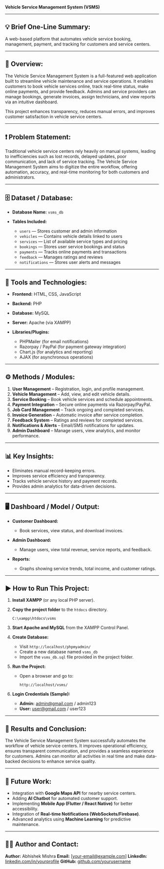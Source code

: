 **Vehicle Service Management System (VSMS)**

---

## 💡 **Brief One-Line Summary:**

A web-based platform that automates vehicle service booking, management, payment, and tracking for customers and service centers.

---

## 📘 **Overview:**

The Vehicle Service Management System is a full-featured web application built to streamline vehicle maintenance and service operations. It enables customers to book vehicle services online, track real-time status, make online payments, and provide feedback. Admins and service providers can manage bookings, generate invoices, assign technicians, and view reports via an intuitive dashboard.

This project enhances transparency, reduces manual errors, and improves customer satisfaction in vehicle service centers.

---

## ❗ **Problem Statement:**

Traditional vehicle service centers rely heavily on manual systems, leading to inefficiencies such as lost records, delayed updates, poor communication, and lack of service tracking. The Vehicle Service Management System aims to digitize the entire workflow, offering automation, accuracy, and real-time monitoring for both customers and administrators.

---

## 🗄️ **Dataset / Database:**

* **Database Name:** `vsms_db`
* **Tables Included:**

  * `users` — Stores customer and admin information
  * `vehicles` — Contains vehicle details linked to users
  * `services` — List of available service types and pricing
  * `bookings` — Stores user service bookings and status
  * `payments` — Tracks online payments and transactions
  * `feedback` — Manages ratings and reviews
  * `notifications` — Stores user alerts and messages

---

## 🧰 **Tools and Technologies:**

* **Frontend:** HTML, CSS, JavaScript
* **Backend:** PHP
* **Database:** MySQL
* **Server:** Apache (via XAMPP)
* **Libraries/Plugins:**

  * PHPMailer (for email notifications)
  * Razorpay / PayPal (for payment gateway integration)
  * Chart.js (for analytics and reporting)
  * AJAX (for asynchronous operations)

---

## ⚙️ **Methods / Modules:**

1. **User Management** – Registration, login, and profile management.
2. **Vehicle Management** – Add, view, and edit vehicle details.
3. **Service Booking** – Book vehicle services and schedule appointments.
4. **Payment Integration** – Secure online payments via Razorpay/PayPal.
5. **Job Card Management** – Track ongoing and completed services.
6. **Invoice Generation** – Automatic invoice after service completion.
7. **Feedback System** – Ratings and reviews for completed services.
8. **Notifications & Alerts** – Email/SMS notifications for updates.
9. **Admin Dashboard** – Manage users, view analytics, and monitor performance.

---

## 📊 **Key Insights:**

* Eliminates manual record-keeping errors.
* Improves service efficiency and transparency.
* Tracks vehicle service history and payment records.
* Provides admin analytics for data-driven decisions.

---

## 🖥️ **Dashboard / Model / Output:**

* **Customer Dashboard:**

  * Book services, view status, and download invoices.
* **Admin Dashboard:**

  * Manage users, view total revenue, service reports, and feedback.
* **Reports:**

  * Graphs showing service trends, total income, and customer ratings.

---

## ▶️ **How to Run This Project:**

1. **Install XAMPP** (or any local PHP server).
2. **Copy the project folder** to the `htdocs` directory.

   ```
   C:\xampp\htdocs\vsms
   ```
3. **Start Apache and MySQL** from the XAMPP Control Panel.
4. **Create Database:**

   * Visit `http://localhost/phpmyadmin/`
   * Create a new database named `vsms_db`
   * Import the `vsms_db.sql` file provided in the project folder.
5. **Run the Project:**

   * Open a browser and go to:

     ```
     http://localhost/vsms/
     ```
6. **Login Credentials (Sample):**

   * **Admin:** [admin@gmail.com](mailto:admin@gmail.com) / admin123
   * **User:** [user@gmail.com](mailto:user@gmail.com) / user123

---

## 🧩 **Results and Conclusion:**

The Vehicle Service Management System successfully automates the workflow of vehicle service centers. It improves operational efficiency, ensures transparent communication, and provides a seamless experience for customers. Admins can monitor all activities in real time and make data-backed decisions to enhance service quality.

---

## 🚀 **Future Work:**

* Integration with **Google Maps API** for nearby service centers.
* Adding **AI Chatbot** for automated customer support.
* Implementing **Mobile App (Flutter / React Native)** for better accessibility.
* Integration of **Real-time Notifications (WebSockets/Firebase)**.
* Advanced analytics using **Machine Learning** for predictive maintenance.

---

## 👨‍💻 **Author and Contact:**

**Author:** Abhishek Mishra
**Email:** [[your-email@example.com](mailto:your-email@example.com)]
**LinkedIn:** [linkedin.com/in/yourprofile](#)
**GitHub:** [github.com/yourusername](#)


